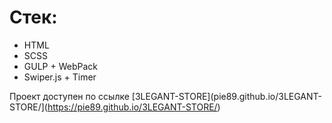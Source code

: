 # Стек:

* HTML
* SCSS
* GULP + WebPack
* Swiper.js + Timer

Проект доступен по ссылке [3LEGANT-STORE](pie89.github.io/3LEGANT-STORE/](https://pie89.github.io/3LEGANT-STORE/)
